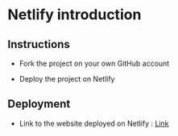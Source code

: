 # Netlify introduction

## Instructions

* Fork the project on your own GitHub account

* Deploy the project on Netlify

## Deployment

* Link to the website deployed on Netlify : [Link](https://hungry-joliot-578608.netlify.com/)